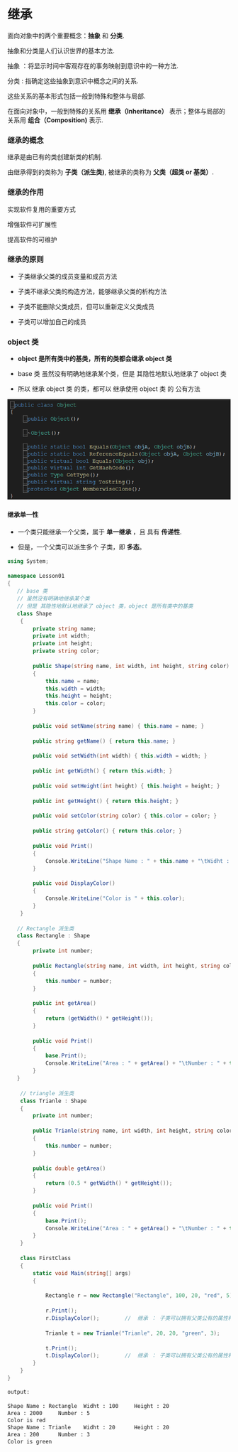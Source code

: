 # 继承

面向对象中的两个重要概念：**抽象** 和 **分类**.

抽象和分类是人们认识世界的基本方法.

抽象 ：将显示时间中客观存在的事务映射到意识中的一种方法.

分类 : 指确定这些抽象到意识中概念之间的关系.

这些关系的基本形式包括一般到特殊和整体与局部.

在面向对象中，一般到特殊的关系用 **继承（Inheritance）** 表示；整体与局部的关系用 **组合（Composition)** 表示.

### 继承的概念

继承是由已有的类创建新类的机制.

由继承得到的类称为 **子类（派生类)**, 被继承的类称为 **父类（超类 or 基类）**.

### 继承的作用

实现软件复用的重要方式

增强软件可扩展性

提高软件的可维护

### 继承的原则

- 子类继承父类的成员变量和成员方法

- 子类不继承父类的构造方法，能够继承父类的析构方法

- 子类不能删除父类成员，但可以重新定义父类成员

- 子类可以增加自己的成员

### object 类

- **object 是所有类中的基类，所有的类都会继承 object 类**

- base 类 虽然没有明确地继承某个类，但是 其隐性地默认地继承了 object 类

- 所以 继承 object 类 的类，都可以 继承使用 object 类 的 公有方法

![](Resource/02.png)


#### 继承单一性

- 一个类只能继承一个父类，属于 **单一继承** ，且 具有 **传递性**.

- 但是，一个父类可以派生多个 子类，即 **多态**。






```C#
using System;

namespace Lesson01
{
   // base 类
   // 虽然没有明确地继承某个类
   // 但是 其隐性地默认地继承了 object 类，object 是所有类中的基类
   class Shape
    {
        private string name;
        private int width;
        private int height;
        private string color;

        public Shape(string name, int width, int height, string color)
        {
            this.name = name;
            this.width = width;
            this.height = height;
            this.color = color;
        }

        public void setName(string name) { this.name = name; }

        public string getName() { return this.name; }

        public void setWidth(int width) { this.width = width; }

        public int getWidth() { return this.width; }

        public void setHeight(int height) { this.height = height; }

        public int getHeight() { return this.height; }

        public void setColor(string color) { this.color = color; }

        public string getColor() { return this.color; }

        public void Print()
        {
            Console.WriteLine("Shape Name : " + this.name + "\tWidht : " + this.width + "\tHeight : " + this.height);
        }

        public void DisplayColor()
        {
            Console.WriteLine("Color is " + this.color);
        }
    }

   // Rectangle 派生类
   class Rectangle : Shape
   {
        private int number;

        public Rectangle(string name, int width, int height, string color, int number) : base(name, width, height, color)
        {
            this.number = number;
        }

        public int getArea()
        {
            return (getWidth() * getHeight());
        }

        public void Print()
        {
            base.Print();
            Console.WriteLine("Area : " + getArea() + "\tNumber : " + this.number);
        }
   }

    // triangle 派生类
    class Trianle : Shape
    {
        private int number;

        public Trianle(string name, int width, int height, string color , int number) : base(name, width, height, color)
        {
            this.number = number;
        }

        public double getArea()
        {
            return (0.5 * getWidth() * getHeight());
        }

        public void Print()
        {
            base.Print();
            Console.WriteLine("Area : " + getArea() + "\tNumber : " + this.number);
        }
    }

    class FirstClass
    {
        static void Main(string[] args)
        {

            Rectangle r = new Rectangle("Rectangle", 100, 20, "red", 5);

            r.Print();
            r.DisplayColor();        //  继承 ： 子类可以拥有父类公有的属性和方法

            Trianle t = new Trianle("Trianle", 20, 20, "green", 3);

            t.Print();
            t.DisplayColor();        //  继承 ： 子类可以拥有父类公有的属性和方法
        }
    }
}
```

```
output:

Shape Name : Rectangle  Widht : 100     Height : 20
Area : 2000     Number : 5
Color is red
Shape Name : Trianle    Widht : 20      Height : 20
Area : 200      Number : 3
Color is green
```